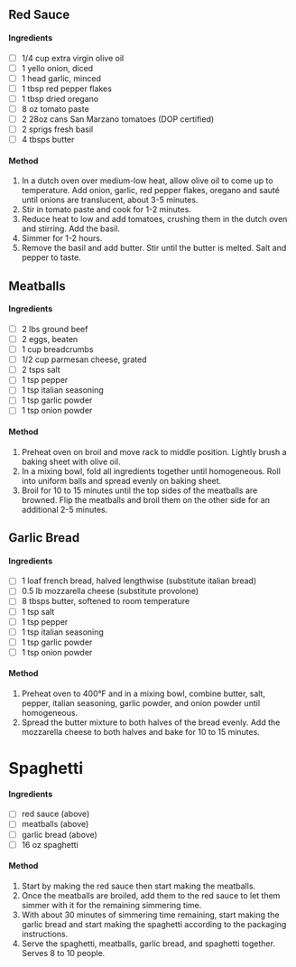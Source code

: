 <!-- TAG: accoutrements -->
<!-- TAG: sauce -->

## Red Sauce

#### Ingredients

- [ ] 1/4 cup extra virgin olive oil
- [ ] 1 yello onion, diced
- [ ] 1 head garlic, minced
- [ ] 1 tbsp red pepper flakes
- [ ] 1 tbsp dried oregano
- [ ] 8 oz tomato paste
- [ ] 2 28oz cans San Marzano tomatoes (DOP certified)
- [ ] 2 sprigs fresh basil
- [ ] 4 tbsps butter

#### Method

1. In a dutch oven over medium-low heat, allow olive oil to come up to temperature. Add onion, garlic, red pepper flakes, oregano and sauté until onions are translucent, about 3-5 minutes.
2. Stir in tomato paste and cook for 1-2 minutes.
3. Reduce heat to low and add tomatoes, crushing them in the dutch oven and stirring. Add the basil.
4. Simmer for 1-2 hours.
5. Remove the basil and add butter. Stir until the butter is melted. Salt and pepper to taste.

<!-- TAG: meat -->
<!-- TAG: beef -->

## Meatballs

#### Ingredients

- [ ] 2 lbs ground beef
- [ ] 2 eggs, beaten
- [ ] 1 cup breadcrumbs
- [ ] 1/2 cup parmesan cheese, grated
- [ ] 2 tsps salt
- [ ] 1 tsp pepper
- [ ] 1 tsp italian seasoning
- [ ] 1 tsp garlic powder
- [ ] 1 tsp onion powder

#### Method

1. Preheat oven on broil and move rack to middle position. Lightly brush a baking sheet with olive oil.
2. In a mixing bowl, fold all ingredients together until homogeneous. Roll into uniform balls and spread evenly on baking sheet.
3. Broil for 10 to 15 minutes until the top sides of the meatballs are browned. Flip the meatballs and broil them on the other side for an additional 2-5 minutes.

<!-- TAG: bread -->

## Garlic Bread

#### Ingredients

- [ ] 1 loaf french bread, halved lengthwise (substitute italian bread)
- [ ] 0.5 lb mozzarella cheese (substitute provolone)
- [ ] 8 tbsps butter, softened to room temperature
- [ ] 1 tsp salt
- [ ] 1 tsp pepper
- [ ] 1 tsp italian seasoning
- [ ] 1 tsp garlic powder
- [ ] 1 tsp onion powder

#### Method

1. Preheat oven to 400°F and in a mixing bowl, combine butter, salt, pepper, italian seasoning, garlic powder, and onion powder until homogeneous.
2. Spread the butter mixture to both halves of the bread evenly. Add the mozzarella cheese to both halves and bake for 10 to 15 minutes.

<!-- TAG: dinner -->
<!-- TAG: pasta -->

# Spaghetti

#### Ingredients

- [ ] red sauce (above)
- [ ] meatballs (above)
- [ ] garlic bread (above)
- [ ] 16 oz spaghetti

#### Method

1. Start by making the red sauce then start making the meatballs.
2. Once the meatballs are broiled, add them to the red sauce to let them simmer with it for the remaining simmering time.
3. With about 30 minutes of simmering time remaining, start making the garlic bread and start making the spaghetti according to the packaging instructions.
4. Serve the spaghetti, meatballs, garlic bread, and spaghetti together. Serves 8 to 10 people.
